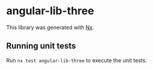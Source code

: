 # angular-lib-three

This library was generated with [Nx](https://nx.dev).

## Running unit tests

Run `nx test angular-lib-three` to execute the unit tests.
